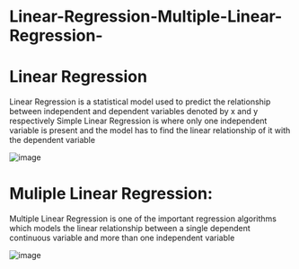 # Linear-Regression-Multiple-Linear-Regression-



# Linear Regression
Linear Regression is a statistical model used to predict the relationship between independent and  dependent variables
denoted by x and y respectively Simple Linear Regression is where only one independent variable is present
and the model has  to find the linear relationship of it with the dependent variable


![image](https://github.com/Santhosh16061994/Linear-Regression-Muliple-Linear-Regression-/assets/120988989/abb62e36-f18a-4e96-b959-a133469b2c3d)



# Muliple Linear Regression:

Multiple Linear Regression is one of the important regression algorithms which 
models the linear relationship between a single dependent continuous variable and 
more than one independent variable



![image](https://github.com/Santhosh16061994/Linear-Regression-Muliple-Linear-Regression-/assets/120988989/032b5346-70d0-4c7e-9842-6820be73a559)

